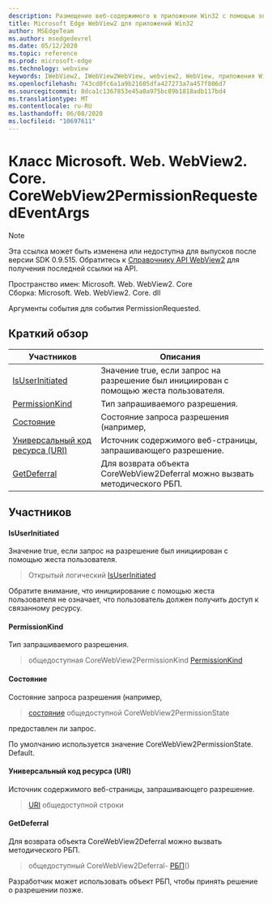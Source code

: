 ```yaml
---
description: Размещение веб-содержимого в приложении Win32 с помощью элемента управления Microsoft Edge WebView2
title: Microsoft Edge WebView2 для приложений Win32
author: MSEdgeTeam
ms.author: msedgedevrel
ms.date: 05/12/2020
ms.topic: reference
ms.prod: microsoft-edge
ms.technology: webview
keywords: IWebView2, IWebView2WebView, webview2, WebView, приложения Win32, Win32, EDGE, ICoreWebView2, ICoreWebView2Controller, элемент управления "веб-браузер", HTML Edge
ms.openlocfilehash: 743cd0fc6a1a9b21605dfa427273a7a457f806d7
ms.sourcegitcommit: 8dca1c1367853e45a0a975bc89b1818adb117bd4
ms.translationtype: MT
ms.contentlocale: ru-RU
ms.lasthandoff: 06/08/2020
ms.locfileid: "10697611"
---
```

# Класс Microsoft. Web. WebView2. Core. CoreWebView2PermissionRequestedEventArgs 

> [!NOTE]
> Эта ссылка может быть изменена или недоступна для выпусков после версии SDK 0.9.515. Обратитесь к [Справочнику API WebView2](../../../webview2-api-reference.md) для получения последней ссылки на API.

Пространство имен: Microsoft. Web. WebView2. Core \
Сборка: Microsoft. Web. WebView2. Core. dll

Аргументы события для события PermissionRequested.

## Краткий обзор

 Участников                        | Описания
--------------------------------|---------------------------------------------
[IsUserInitiated](#isuserinitiated) | Значение true, если запрос на разрешение был инициирован с помощью жеста пользователя.
[PermissionKind](#permissionkind) | Тип запрашиваемого разрешения.
[Состояние](#state) | Состояние запроса разрешения (например,
[Универсальный код ресурса (URI)](#uri) | Источник содержимого веб-страницы, запрашивающего разрешение.
[GetDeferral](#getdeferral) | Для возврата объекта CoreWebView2Deferral можно вызвать методического РБП.

## Участников

#### IsUserInitiated 

Значение true, если запрос на разрешение был инициирован с помощью жеста пользователя.

> Открытый логический [IsUserInitiated](#isuserinitiated)

Обратите внимание, что инициирование с помощью жеста пользователя не означает, что пользователь должен получить доступ к связанному ресурсу.

#### PermissionKind 

Тип запрашиваемого разрешения.

> общедоступная CoreWebView2PermissionKind [PermissionKind](#permissionkind)

#### Состояние 

Состояние запроса разрешения (например,

> [состояние](#state) общедоступной CoreWebView2PermissionState

предоставлен ли запрос.

По умолчанию используется значение CoreWebView2PermissionState. Default.

#### Универсальный код ресурса (URI) 

Источник содержимого веб-страницы, запрашивающего разрешение.

> [URI](#uri) общедоступной строки

#### GetDeferral 

Для возврата объекта CoreWebView2Deferral можно вызвать методического РБП.

> общедоступный CoreWebView2Deferral- [РБП](#getdeferral)()

Разработчик может использовать объект РБП, чтобы принять решение о разрешении позже.

